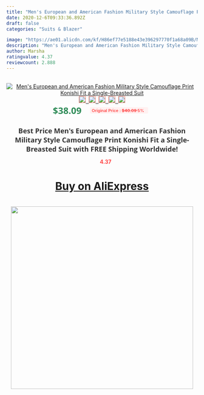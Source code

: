 ```yaml
---
title: "Men's European and American Fashion Military Style Camouflage Print Konishi Fit a Single-Breasted Suit"
date: 2020-12-6T09:33:36.892Z
draft: false
categories: "Suits & Blazer"

image: "https://ae01.alicdn.com/kf/H86ef77e5188e43e396297770f1a68a09B/Men-s-European-and-American-Fashion-Military-Style-Camouflage-Print-Konishi-Fit-a-Single-Breasted-Suit.jpg"
description: "Men's European and American Fashion Military Style Camouflage Print Konishi Fit a Single-Breasted Suit"
author: Marsha
ratingvalue: 4.37
reviewcount: 2.888
---
```

<br>
<div style="text-align: center;">
<a href="https://s.click.aliexpress.com/e/_AsiSf7" target="_blank" rel="nofollow noopener noreferrer"><img alt="Men's European and American Fashion Military Style Camouflage Print Konishi Fit a Single-Breasted Suit" class="magnifier-image" src="https://ae01.alicdn.com/kf/H86ef77e5188e43e396297770f1a68a09B/Men-s-European-and-American-Fashion-Military-Style-Camouflage-Print-Konishi-Fit-a-Single-Breasted-Suit.jpg_640x640.jpg">
<br>
<img style="border:1px solid salmon" src="https://ae01.alicdn.com/kf/H86ef77e5188e43e396297770f1a68a09B/Men-s-European-and-American-Fashion-Military-Style-Camouflage-Print-Konishi-Fit-a-Single-Breasted-Suit.jpg_120x120.jpg">&nbsp;&nbsp;<img style="border:1px solid salmon" src="https://ae01.alicdn.com/kf/H749205bada7442439b11f436fa21eb10b/Men-s-European-and-American-Fashion-Military-Style-Camouflage-Print-Konishi-Fit-a-Single-Breasted-Suit.jpg_120x120.jpg">&nbsp;&nbsp;<img style="border:1px solid salmon" src="https://ae01.alicdn.com/kf/Hc4c7603b7d8546f098eeeb98aea5fb15S/Men-s-European-and-American-Fashion-Military-Style-Camouflage-Print-Konishi-Fit-a-Single-Breasted-Suit.jpg_120x120.jpg">&nbsp;&nbsp;<img style="border:1px solid salmon" src="https://ae01.alicdn.com/kf/H85b59a9ce9fd436cb7248dce7ecca1f9s/Men-s-European-and-American-Fashion-Military-Style-Camouflage-Print-Konishi-Fit-a-Single-Breasted-Suit.jpg_120x120.jpg">&nbsp;&nbsp;<img style="border:1px solid salmon" src="https://ae01.alicdn.com/kf/He9574fc590964c0bbbed41721f6cf4a44/Men-s-European-and-American-Fashion-Military-Style-Camouflage-Print-Konishi-Fit-a-Single-Breasted-Suit.jpg_120x120.jpg"></a></div><br0>
<div style="text-align: center;"><span style="background-color: white; border: 0px; box-sizing: border-box; color: seagreen; display: inline-block; font-family: &quot;open sans&quot; , &quot;arial&quot; , &quot;helvetica&quot; , sans-serif , &quot;heiti&quot;; font-size: 24px; font-stretch: inherit; font-weight: 700; line-height: inherit; margin: 0px 10px 0px 0px; padding: 0px; vertical-align: middle;">$38.09 </span>
<span style="background: rgb(255 , 241 , 241); border-radius: 3px; border: 0px; box-sizing: border-box; color: #ff4747; display: inline-block; font-family: inherit; font-size: 12px; font-stretch: inherit; font-style: inherit; font-variant: inherit; font-weight: 600; line-height: inherit; margin: 0px; padding: 2px 5px; transform: scale(0.9); vertical-align: middle;">Original Price : <b style="text-decoration: line-through;">$40.09 </b> 5%&nbsp;&nbsp;</span></div>
<h1 style="color: #333333; display: inline-block; font-family: &quot;open sans&quot; , &quot;arial&quot; , &quot;helvetica&quot; , sans-serif , &quot;heiti&quot;; font-size: 18px; font-stretch: inherit; font-weight: 700; text-align: center;">Best Price Men's European and American Fashion Military Style Camouflage Print Konishi Fit a Single-Breasted Suit with FREE Shipping Worldwide!</h1>
<div style="color: #ff4747; text-align: center;">
<img src="https://4.bp.blogspot.com/-M0ZcTcb-5uY/XleCXlxnR4I/AAAAAAAAAEc/OrjgMkXV1oMQFaCRZj5HQwOCBcu3w1FegCPcBGAYYCw/s1600/star.png" style="height: 15px;">&nbsp;<b>4.37</b></div>
<div class="button_cont" align="center"><a class="buynow_a" href="https://s.click.aliexpress.com/e/_AsiSf7" target="_blank" rel="nofollow noopener noreferrer"><H1>Buy on AliExpress</H1></a></div><br>
<div class="separator" style="clear: both; text-align: center;">
<img src="https://lh3.googleusercontent.com/-pTy5HemUv9M/XlePHvY0dAI/AAAAAAAAAE4/0nX5iRUoIWY8eMW9Dpxeirr157OZliDIgCLcBGAsYHQ/s1600/badge.gif" width="480">
</div>
